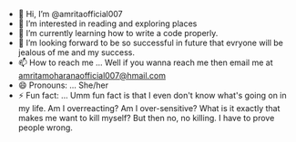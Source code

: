 - 👋 Hi, I’m @amritaofficial007
- 👀 I’m interested in reading and exploring places
- 🌱 I’m currently learning how to write a code properly.
- 💞️ I’m looking forward to be so successful in future that evryone will be jealous of me and my success.
- 📫 How to reach me ... Well if you wanna reach me then email me at amritamoharanaofficial007@hmail.com
- 😄 Pronouns: ... She/her
- ⚡ Fun fact: ... Umm fun fact is that I even don't know what's going on in my life. Am I overreacting? Am I over-sensitive? What is it exactly that makes me want to kill myself? But then no, no killing. I have to prove people wrong.

<!---
amritaofficial007/amritaofficial007 is a ✨ special ✨ repository because its `README.md` (this file) appears on your GitHub profile.
You can click the Preview link to take a look at your changes.
--->
